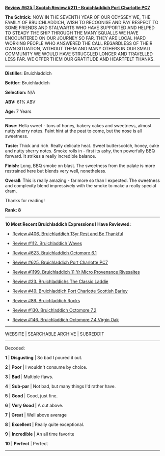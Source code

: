 
[**Review #625 | Scotch Review #211 - Bruichladdich Port Charlotte PC7**]( https://t8ke.review/review-625-bruichladdich-port-charlotte-pc7/)

**The Schtick:** NOW IN THE SEVENTH YEAR OF OUR ODYSSEY WE, THE FAMILY OF BRUICHLADDICH, WISH TO RECOGNISE AND PAY RESPECT TO SOME FRIENDS AND STALWARTS WHO HAVE SUPPORTED AND HELPED TO STEADY THE SHIP THROUGH THE MANY SQUALLS WE HAVE ENCOUNTERED ON OUR JOURNEY SO FAR. THEY ARE LOCAL HARD WORKING PEOPLE WHO ANSWERED THE CALL REGARDLESS OF THEIR OWN SITUATION, WITHOUT THEM AND MANY OTHERS IN OUR SMALL COMMUNITY WE WOULD HAVE STRUGGLED LONGER AND TRAVELLED LESS FAR. WE OFFER THEM OUR GRATITUDE AND HEARTFELT THANKS.

-----

**Distiller:** Bruichladdich

**Bottler:** Bruichladdich

**Selection:** N/A

**ABV:**  61% ABV

**Age:** 7 Years 

-----

**Nose:**   Hella sweet - tons of honey, bakery cakes and sweetness, almost nutty sherry notes. Faint hint at the peat to come, but the nose is all sweetness. 

**Taste:** Thick and rich. Really delicate heat. Sweet butterscotch, honey, cake and nutty sherry notes. Smoke rolls in - first its ashy, then  powerfully BBQ forward. It strikes a really incredible balance. 

**Finish:** Long, BBQ smoke on blast. The sweetness from the palate is more restrained here but blends very well, nonetheless. 

**Overall:** This is really amazing - far more so than I expected. The sweetness and complexity blend impressively with the smoke to make a really special dram. 

Thanks for reading!

**Rank: 8**

----- 

**10 Most Recent Bruichladdich Expressions I Have Reviewed:** 

- [Review #406. Bruichladdich 13yr Rest and Be Thankful]( https://t8ke.review/review-406-bruichladdich-rest-and-be-thankful-13yr/) 

- [Review #112. Bruichladdich Waves]( https://t8ke.review/review-112-bruichladdich-waves/) 

- [Review #623. Bruichladdich Octomore 6.1]( https://t8ke.review/review-623-bruichladdich-octomore-61/) 

- [Review #625. Bruichladdich Port Charlotte PC7]( https://t8ke.review/review-625-bruichladdich-port-charlotte-pc7/) 

- [Review #1199. Bruichladdich 11 Yr Micro Provenance Rivesaltes]( https://t8ke.review/review-1199-bruichladdich-11-yr-micro-provenance-riveslates) 

- [Review #23. Bruichladdichs The Classic Laddie]( https://t8ke.review/review-23-bruichladdich-the-classic-laddie-scottish-barley/) 

- [Review #49. Bruichladdich Port Charlotte Scottish Barley]( https://t8ke.review/review-49-bruichladdich-port-charlotte-scottish-barley/) 

- [Review #86. Bruichladdich Rocks]( https://t8ke.review/review-86-bruichladdich-rocks/) 

- [Review #130. Bruichladdich Octomore 7.2]( https://t8ke.review/review-130-octomore-72/) 

- [Review #146. Bruichladdich Octomore 7.4 Virgin Oak]( https://t8ke.review/review-146-bruichladdich-octomore-74/) 

-----

[WEBSITE](https://t8ke.review) | [SEARCHABLE ARCHIVE](https://t8ke.review/review-archive/) | [SUBREDDIT](https://reddit.com/r/t8kereviews)

-----

Decoded:

**1** | **Disgusting** | So bad I poured it out.

**2** | **Poor** | I wouldn't consume by choice.

**3** | **Bad** | Multiple flaws.

**4** | **Sub-par** | Not bad, but many things I'd rather have.

**5** | **Good** | Good, just fine.

**6** | **Very Good** | A cut above.

**7** | **Great** | Well above average

**8** | **Excellent** | Really quite exceptional.

**9** | **Incredible** | An all time favorite

**10** | **Perfect** | Perfect

----


